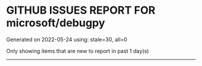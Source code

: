 
# GITHUB ISSUES REPORT FOR microsoft/debugpy


Generated on 2022-05-24 using: stale=30, all=0


Only showing items that are new to report in past 1 day(s)


---
